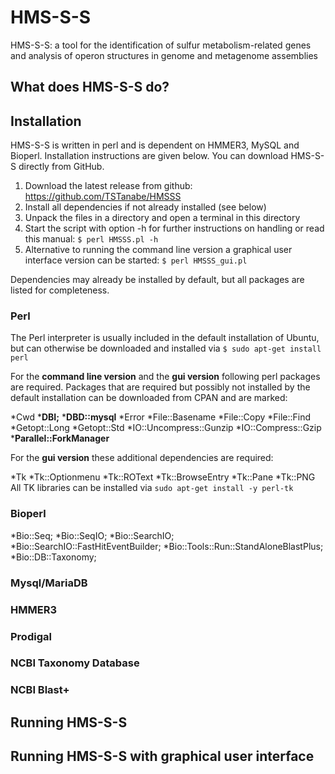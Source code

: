 # HMS-S-S
HMS-S-S: a tool for the identification of sulfur metabolism-related genes and analysis of operon structures in genome and metagenome assemblies

## What does HMS-S-S do?

## Installation
HMS-S-S is written in perl and is dependent on HMMER3, MySQL and Bioperl. Installation instructions are given below.
You can download HMS-S-S directly from GitHub.

1. Download the latest release from github: https://github.com/TSTanabe/HMSSS
2. Install all dependencies if not already installed (see below)
3. Unpack the files in a directory and open a terminal in this directory
4. Start the script with option -h for further instructions on handling or read this manual: ```$ perl HMSSS.pl -h```
5. Alternative to running the command line version a graphical user interface version can be started: ```$ perl HMSSS_gui.pl```

Dependencies may already be installed by default, but all packages are listed for completeness.
### Perl

The Perl interpreter is usually included in the default installation of Ubuntu, but can otherwise be downloaded and installed via
```$ sudo apt-get install perl```

For the **command line version** and the **gui version** following perl packages are required. Packages that are required but possibly not installed by the default installation can be downloaded from CPAN and are marked:

*Cwd
***DBI;**
***DBD::mysql**
*Error
*File::Basename
*File::Copy
*File::Find
*Getopt::Long
*Getopt::Std
*IO::Uncompress::Gunzip
*IO::Compress::Gzip
***Parallel::ForkManager**

For the **gui version** these additional dependencies are required:

*Tk
*Tk::Optionmenu
*Tk::ROText
*Tk::BrowseEntry
*Tk::Pane
*Tk::PNG
All TK libraries can be installed via 
```sudo apt-get install -y perl-tk```



### Bioperl
*Bio::Seq;
*Bio::SeqIO;
*Bio::SearchIO;
*Bio::SearchIO::FastHitEventBuilder;
*Bio::Tools::Run::StandAloneBlastPlus;
*Bio::DB::Taxonomy;
### Mysql/MariaDB

### HMMER3

### Prodigal

### NCBI Taxonomy Database

### NCBI Blast+

## Running HMS-S-S

## Running HMS-S-S with graphical user interface
